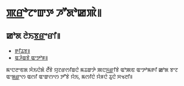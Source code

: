 # ꯄ꯭ꯔꯣꯖꯦꯛꯇ ꯍꯧꯗꯣꯀꯄꯥ꯫

## ꯀꯣꯗ ꯂꯥꯏꯕ꯭ꯔꯦꯔꯤ꯫

* [ꯒꯤꯊꯕ꯫](https://github.com/3TiSite)
* [ꯑꯍꯥꯡꯕꯥ ꯑꯦꯇꯣꯝ꯫](https://atomgit.com/orgs/3ti)

ꯃꯦꯅꯂꯦꯟꯗ ꯆꯥꯏꯅꯥꯗꯥ ꯂꯩꯕꯥ ꯌꯨꯖꯔꯁꯤꯡꯅꯥ ꯃꯊꯛꯇꯥ ꯄꯅꯈ꯭ꯔꯤꯕꯥ ꯑꯣꯄꯟ ꯑꯦꯇꯣꯃꯒꯤ ꯀꯣꯗ ꯕꯦꯖ ꯑꯦꯗ꯭ꯔꯦꯁ ꯑꯁꯤ ꯑꯦꯛꯁꯦꯁ ꯇꯧꯕꯥ ꯌꯥꯏ, ꯃꯁꯤꯅꯥ ꯌꯥꯝꯅꯥ ꯊꯨꯅꯥ ꯆꯠꯂꯤ꯫
